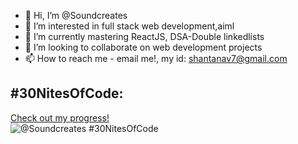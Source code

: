 - 👋 Hi, I’m @Soundcreates
- 👀 I’m interested in full stack web development,aiml
- 🌱 I’m currently mastering ReactJS, DSA-Double linkedlists
- 💞️ I’m looking to collaborate on  web development projects
- 📫 How to reach me - email me!, my id: shantanav7@gmail.com


## #30NitesOfCode:
  [Check out my progress!](https://www.codedex.io/@Soundcreates/30-nites-of-code)  
  ![@Soundcreates #30NitesOfCode](https://www.codedex.io/api/petStatus?user=Soundcreates)

<!---
Soundcreates/Soundcreates is a ✨ special ✨ repository because its `README.md` (this file) appears on your GitHub profile.
You can click the Preview link to take a look at your changes.
--->
